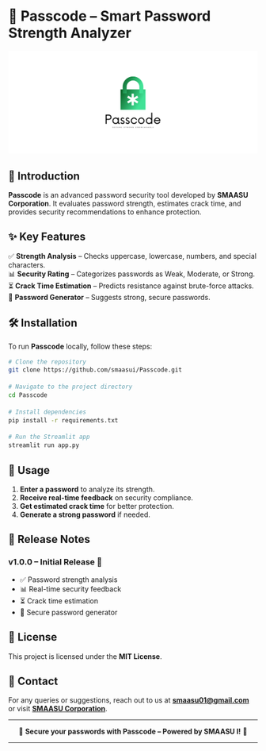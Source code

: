 # 🔑 **Passcode – Smart Password Strength Analyzer**  

![Passcode](https://github.com/smaasui/Passcode/blob/main/cover.png)  

## 🚀 **Introduction**  
**Passcode** is an advanced password security tool developed by **SMAASU Corporation**. It evaluates password strength, estimates crack time, and provides security recommendations to enhance protection.  

## ✨ **Key Features**  
✅ **Strength Analysis** – Checks uppercase, lowercase, numbers, and special characters.  
📊 **Security Rating** – Categorizes passwords as Weak, Moderate, or Strong.  
⏳ **Crack Time Estimation** – Predicts resistance against brute-force attacks.  
🔑 **Password Generator** – Suggests strong, secure passwords.  

## 🛠️ **Installation**  
To run **Passcode** locally, follow these steps:  

```bash
# Clone the repository
git clone https://github.com/smaasui/Passcode.git

# Navigate to the project directory
cd Passcode

# Install dependencies
pip install -r requirements.txt

# Run the Streamlit app
streamlit run app.py
```

## 📌 **Usage**  
1. **Enter a password** to analyze its strength.  
2. **Receive real-time feedback** on security compliance.  
3. **Get estimated crack time** for better protection.  
4. **Generate a strong password** if needed.  

## 🚀 **Release Notes**  
### v1.0.0 – Initial Release 🎉  
- ✅ Password strength analysis  
- 📊 Real-time security feedback  
- ⏳ Crack time estimation  
- 🔑 Secure password generator  

## 📜 **License**  
This project is licensed under the **MIT License**.  

## 💬 **Contact**  
For any queries or suggestions, reach out to us at **[smaasu01@gmail.com](mailto:smaasu01@gmail.com)** or visit **[SMAASU Corporation](https://g.co/kgs/VvQB8W9)**.  

---  
 
<p align="center">
  🔑 <b>Secure your passwords with Passcode – Powered by SMAASU I!</b> 🔑
</p>

---
